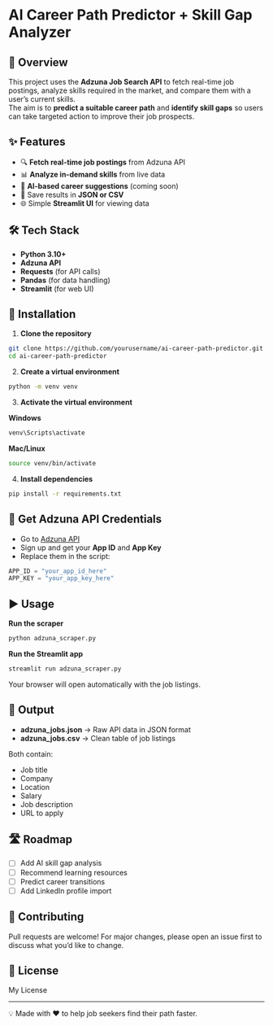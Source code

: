 # AI Career Path Predictor + Skill Gap Analyzer

## 📌 Overview
This project uses the **Adzuna Job Search API** to fetch real-time job postings, analyze skills required in the market, and compare them with a user’s current skills.  
The aim is to **predict a suitable career path** and **identify skill gaps** so users can take targeted action to improve their job prospects.

## ✨ Features
- 🔍 **Fetch real-time job postings** from Adzuna API
- 📊 **Analyze in-demand skills** from live data
- 🧠 **AI-based career suggestions** (coming soon)
- 📂 Save results in **JSON or CSV**
- 🌐 Simple **Streamlit UI** for viewing data

## 🛠 Tech Stack
- **Python 3.10+**
- **Adzuna API**
- **Requests** (for API calls)
- **Pandas** (for data handling)
- **Streamlit** (for web UI)

## 🚀 Installation

1. **Clone the repository**
```bash
git clone https://github.com/yourusername/ai-career-path-predictor.git
cd ai-career-path-predictor
```

2. **Create a virtual environment**
```bash
python -m venv venv
```

3. **Activate the virtual environment**

**Windows**
```bash
venv\Scripts\activate
```

**Mac/Linux**
```bash
source venv/bin/activate
```

4. **Install dependencies**
```bash
pip install -r requirements.txt
```

## 🔑 Get Adzuna API Credentials
- Go to [Adzuna API](https://developer.adzuna.com/)
- Sign up and get your **App ID** and **App Key**
- Replace them in the script:
```python
APP_ID = "your_app_id_here"
APP_KEY = "your_app_key_here"
```

## ▶️ Usage

**Run the scraper**
```bash
python adzuna_scraper.py
```

**Run the Streamlit app**
```bash
streamlit run adzuna_scraper.py
```
Your browser will open automatically with the job listings.

## 📁 Output
- **adzuna_jobs.json** → Raw API data in JSON format  
- **adzuna_jobs.csv** → Clean table of job listings  

Both contain:
- Job title
- Company
- Location
- Salary
- Job description
- URL to apply

## 🛣 Roadmap
- [ ] Add AI skill gap analysis
- [ ] Recommend learning resources
- [ ] Predict career transitions
- [ ] Add LinkedIn profile import

## 🤝 Contributing
Pull requests are welcome! For major changes, please open an issue first to discuss what you’d like to change.

## 📜 License
My License

---

💡 Made with ❤️ to help job seekers find their path faster.
